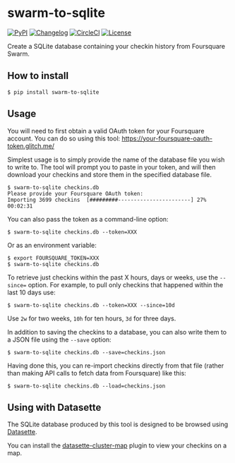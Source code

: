 # swarm-to-sqlite

[![PyPI](https://img.shields.io/pypi/v/swarm-to-sqlite.svg)](https://pypi.org/project/swarm-to-sqlite/)
[![Changelog](https://img.shields.io/github/v/release/dogsheep/swarm-to-sqlite?include_prereleases&label=changelog)](https://github.com/dogsheep/swarm-to-sqlite/releases)
[![CircleCI](https://circleci.com/gh/dogsheep/swarm-to-sqlite.svg?style=svg)](https://circleci.com/gh/dogsheep/swarm-to-sqlite)
[![License](https://img.shields.io/badge/license-Apache%202.0-blue.svg)](https://github.com/dogsheep/swarm-to-sqlite/blob/master/LICENSE)

Create a SQLite database containing your checkin history from Foursquare Swarm.

## How to install

    $ pip install swarm-to-sqlite

## Usage

You will need to first obtain a valid OAuth token for your Foursquare account. You can do so using this tool: https://your-foursquare-oauth-token.glitch.me/

Simplest usage is to simply provide the name of the database file you wish to write to. The tool will prompt you to paste in your token, and will then download your checkins and store them in the specified database file.

    $ swarm-to-sqlite checkins.db
    Please provide your Foursquare OAuth token:
    Importing 3699 checkins  [#########-----------------------] 27% 00:02:31

You can also pass the token as a command-line option:

    $ swarm-to-sqlite checkins.db --token=XXX

Or as an environment variable:

    $ export FOURSQUARE_TOKEN=XXX
    $ swarm-to-sqlite checkins.db

To retrieve just checkins within the past X hours, days or weeks, use the `--since=` option. For example, to pull only checkins that happened within the last 10 days use:

    $ swarm-to-sqlite checkins.db --token=XXX --since=10d

Use `2w` for two weeks, `10h` for ten hours, `3d` for three days.

In addition to saving the checkins to a database, you can also write them to a JSON file using the `--save` option:

    $ swarm-to-sqlite checkins.db --save=checkins.json

Having done this, you can re-import checkins directly from that file (rather than making API calls to fetch data from Foursquare) like this:

    $ swarm-to-sqlite checkins.db --load=checkins.json

## Using with Datasette

The SQLite database produced by this tool is designed to be browsed using [Datasette](https://datasette.readthedocs.io/).

You can install the [datasette-cluster-map](https://github.com/simonw/datasette-cluster-map) plugin to view your checkins on a map.
